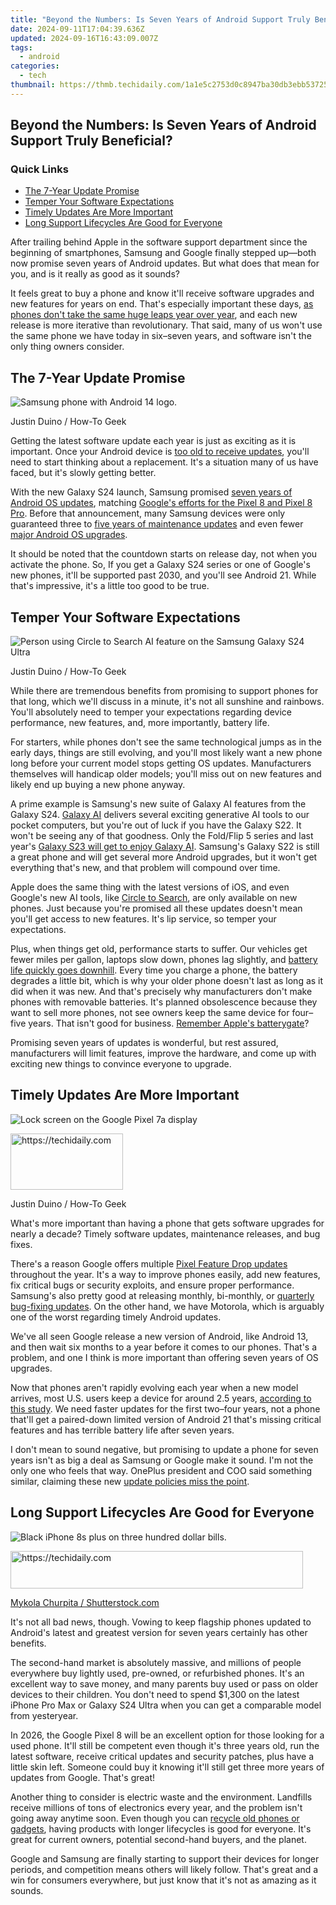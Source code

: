 ```yaml
---
title: "Beyond the Numbers: Is Seven Years of Android Support Truly Beneficial?"
date: 2024-09-11T17:04:39.636Z
updated: 2024-09-16T16:43:09.007Z
tags:
  - android
categories:
  - tech
thumbnail: https://thmb.techidaily.com/1a1e5c2753d0c8947ba30db3ebb53725cfb2d03191ed52125f4aa37e29665125.jpg
---
```


## Beyond the Numbers: Is Seven Years of Android Support Truly Beneficial?

### Quick Links

* [The 7-Year Update Promise](https://discover-answers.techidaily.com/take-advantage-of-a-risk-free-test-experience-our-products-with-free-trials/)
* [Temper Your Software Expectations](https://win-solutions.techidaily.com/best-practices-to-fix-maplestory-stability-problems-on-windows-10-2023-edition/)
* [Timely Updates Are More Important](https://facebook-videos.techidaily.com/eyecapture-facebook-content-saves/)
* [Long Support Lifecycles Are Good for Everyone](https://facebook-video-recording.techidaily.com/11-cutting-edge-techniques-for-optimizing-your-fb-videos-for-2024/)

 After trailing behind Apple in the software support department since the beginning of smartphones, Samsung and Google finally stepped up—both now promise seven years of Android updates. But what does that mean for you, and is it really as good as it sounds?

 It feels great to buy a phone and know it'll receive software upgrades and new features for years on end. That's especially important these days, [as phones don't take the same huge leaps year over year](https://android-pokemon-go.techidaily.com/in-2024-will-pokemon-go-ban-the-account-if-you-use-pgsharp-on-motorola-moto-g73-5g-drfone-by-drfone-virtual-android/), and each new release is more iterative than revolutionary. That said, many of us won't use the same phone we have today in six–seven years, and software isn't the only thing owners consider.

##  The 7-Year Update Promise

![Samsung phone with Android 14 logo.](https://static1.howtogeekimages.com/wordpress/wp-content/uploads/2023/10/android-14-samsung.png) 

Justin Duino / How-To Geek

 Getting the latest software update each year is just as exciting as it is important. Once your Android device is [too old to receive updates](https://win-answers.techidaily.com/in-depth-strategies-to-overcome-teardown-malfunctions-expert-advice/), you'll need to start thinking about a replacement. It's a situation many of us have faced, but it's slowly getting better.

 With the new Galaxy S24 launch, Samsung promised [seven years of Android OS updates](https://video-content-creator.techidaily.com/new-in-2024-android-video-editors-for-chromebook-top-recommendations/), matching [Google's efforts for the Pixel 8 and Pixel 8 Pro](https://tiktok-clips.techidaily.com/2024-approved-copying-safely-on-tiktok-a-2023-guide-to-rights-checks/). Before that announcement, many Samsung devices were only guaranteed three to [five years of maintenance updates](https://snapchat-videos.techidaily.com/updated-unmasking-the-significance-of-snapchat-emojis/) and even fewer [major Android OS upgrades](https://fox-that.techidaily.com/troubleshooting-a-non-responsive-iphone-display-a-step-by-step-guide/).

 It should be noted that the countdown starts on release day, not when you activate the phone. So, If you get a Galaxy S24 series or one of Google's new phones, it'll be supported past 2030, and you'll see Android 21\. While that's impressive, it's a little too good to be true.

##  Temper Your Software Expectations

![Person using Circle to Search AI feature on the Samsung Galaxy S24 Ultra](https://static1.howtogeekimages.com/wordpress/wp-content/uploads/wm/2024/01/person-using-circle-to-search-ai-feature-on-the-samsung-galaxy-s24-ultra-1.jpg) 

Justin Duino / How-To Geek

 While there are tremendous benefits from promising to support phones for that long, which we'll discuss in a minute, it's not all sunshine and rainbows. You'll absolutely need to temper your expectations regarding device performance, new features, and, more importantly, battery life.

 For starters, while phones don't see the same technological jumps as in the early days, things are still evolving, and you'll most likely want a new phone long before your current model stops getting OS updates. Manufacturers themselves will handicap older models; you'll miss out on new features and likely end up buying a new phone anyway.

 A prime example is Samsung's new suite of Galaxy AI features from the Galaxy S24\. [Galaxy AI](https://instagram-video-recordings.techidaily.com/updated-2024-approved-elevate-your-content-game-with-these-instagram-story-tips/) delivers several exciting generative AI tools to our pocket computers, but you're out of luck if you have the Galaxy S22\. It won't be seeing any of that goodness. Only the Fold/Flip 5 series and last year's [Galaxy S23 will get to enjoy Galaxy AI](https://change-location.techidaily.com/in-2024-what-legendaries-are-in-pokemon-platinum-on-vivo-t2x-5g-drfone-by-drfone-virtual-android/). Samsung's Galaxy S22 is still a great phone and will get several more Android upgrades, but it won't get everything that's new, and that problem will compound over time.

 Apple does the same thing with the latest versions of iOS, and even Google's new AI tools, like [Circle to Search](https://facebook-video-share.techidaily.com/updated-in-2024-compiling-leading-short-form-video-editors-iosandroid-edition/), are only available on new phones. Just because you're promised all these updates doesn't mean you'll get access to new features. It's lip service, so temper your expectations.

 Plus, when things get old, performance starts to suffer. Our vehicles get fewer miles per gallon, laptops slow down, phones lag slightly, and [battery life quickly goes downhill](https://hardware-updates.techidaily.com/installing-intels-management-engine-drivers-on-windows-11817-complete-tutorial/). Every time you charge a phone, the battery degrades a little bit, which is why your older phone doesn't last as long as it did when it was new. And that's precisely why manufacturers don't make phones with removable batteries. It's planned obsolescence because they want to sell more phones, not see owners keep the same device for four–five years. That isn't good for business. [Remember Apple's batterygate](https://instagram-video-files.techidaily.com/in-2024-playlist-power-instagrams-musical-edge/)?

 Promising seven years of updates is wonderful, but rest assured, manufacturers will limit features, improve the hardware, and come up with exciting new things to convince everyone to upgrade.

##  Timely Updates Are More Important

![Lock screen on the Google Pixel 7a display](https://static1.howtogeekimages.com/wordpress/wp-content/uploads/2023/09/google-pixel-android-lock-screen.jpg) 

<!-- affiliate ads begin -->
<a href="https://aligracehair.sjv.io/c/5597632/2115913/19272" target="_top" id="2115913">
  <img src="//a.impactradius-go.com/display-ad/19272-2115913" border="0" alt="https://techidaily.com" width="180" height="90"/>
</a>
<img height="0" width="0" src="https://aligracehair.sjv.io/i/5597632/2115913/19272" style="position:absolute;visibility:hidden;" border="0" />
<!-- affiliate ads end -->

Justin Duino / How-To Geek

 What's more important than having a phone that gets software upgrades for nearly a decade? Timely software updates, maintenance releases, and bug fixes.

 There's a reason Google offers multiple [Pixel Feature Drop updates](https://data-wizards.techidaily.com/8-ways-to-fix-external-hard-drive-not-showing-up-problem-in-mac/) throughout the year. It's a way to improve phones easily, add new features, fix critical bugs or security exploits, and ensure proper performance. Samsung's also pretty good at releasing monthly, bi-monthly, or [quarterly bug-fixing updates](https://win-able.techidaily.com/1723005916670-fix-your-world-of-tanks-blitz-app-stability-issues-end-the-constant-crashes-now/). On the other hand, we have Motorola, which is arguably one of the worst regarding timely Android updates.

 We've all seen Google release a new version of Android, like Android 13, and then wait six months to a year before it comes to our phones. That's a problem, and one I think is more important than offering seven years of OS upgrades.

 Now that phones aren't rapidly evolving each year when a new model arrives, most U.S. users keep a device for around 2.5 years, [according to this study](https://www.statista.com/statistics/619788/average-smartphone-life/). We need faster updates for the first two–four years, not a phone that'll get a paired-down limited version of Android 21 that's missing critical features and has terrible battery life after seven years.

 I don't mean to sound negative, but promising to update a phone for seven years isn't as big a deal as Samsung or Google make it sound. I'm not the only one who feels that way. OnePlus president and COO said something similar, claiming these new [update policies miss the point](https://www.reddit.com/r/GooglePixel/comments/1akaa8p/oneplus%5Fpresident%5Fsays%5Fgoogles%5F7year%5Fsoftware/).

##  Long Support Lifecycles Are Good for Everyone

![Black iPhone 8s plus on three hundred dollar bills.](https://static1.howtogeekimages.com/wordpress/wp-content/uploads/2023/10/shutterstock_1397608709-1.jpg) 

<!-- affiliate ads begin -->
<a href="https://bluettius.sjv.io/c/5597632/2139110/17108" target="_top" id="2139110">
  <img src="//a.impactradius-go.com/display-ad/17108-2139110" border="0" alt="https://techidaily.com" width="468" height="60"/>
</a>
<img height="0" width="0" src="https://bluettius.sjv.io/i/5597632/2139110/17108" style="position:absolute;visibility:hidden;" border="0" />
<!-- affiliate ads end -->

[Mykola Churpita / Shutterstock.com](https://www.shutterstock.com/image-photo/kyiv-ukraine-may-1-2019-black-1397608709)

 It's not all bad news, though. Vowing to keep flagship phones updated to Android's latest and greatest version for seven years certainly has other benefits.

 The second-hand market is absolutely massive, and millions of people everywhere buy lightly used, pre-owned, or refurbished phones. It's an excellent way to save money, and many parents buy used or pass on older devices to their children. You don't need to spend $1,300 on the latest iPhone Pro Max or Galaxy S24 Ultra when you can get a comparable model from yesteryear.

 In 2026, the Google Pixel 8 will be an excellent option for those looking for a used phone. It'll still be competent even though it's three years old, run the latest software, receive critical updates and security patches, plus have a little skin left. Someone could buy it knowing it'll still get three more years of updates from Google. That's great!

 Another thing to consider is electric waste and the environment. Landfills receive millions of tons of electronics every year, and the problem isn't going away anytime soon. Even though you can [recycle old phones or gadgets](https://facebook-video-content.techidaily.com/updated-secrets-of-facebook-cover-vids-for-aspiring-social-media-stars-for-2024/), having products with longer lifecycles is good for everyone. It's great for current owners, potential second-hand buyers, and the planet.

 Google and Samsung are finally starting to support their devices for longer periods, and competition means others will likely follow. That's great and a win for consumers everywhere, but just know that it's not as amazing as it sounds.

<ins class="adsbygoogle"
     style="display:block"
     data-ad-format="autorelaxed"
     data-ad-client="ca-pub-7571918770474297"
     data-ad-slot="1223367746"></ins>

<ins class="adsbygoogle"
     style="display:block"
     data-ad-client="ca-pub-7571918770474297"
     data-ad-slot="8358498916"
     data-ad-format="auto"
     data-full-width-responsive="true"></ins>



